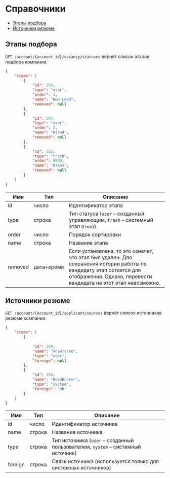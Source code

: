 # Справочники

* [Этапы подбора](#vacancy_statuses)
* [Источники резюме](#applicant_sources)


<a name="vacancy_statuses"></a>
## Этапы подбора

`GET /account/{account_id}/vacancy/statuses` вернёт список этапов подбора компании.

```json
{
    "items": [
        {
            "id": 206,
            "type": "user",
            "order": 1,
            "name": "New Lead",
            "removed": null
        },
        {
            "id": 207,
            "type": "user",
            "order": 2,
            "name": "Hired",
            "removed": null
        },
        {
            "id": 215,
            "type": "trash",
            "order": 9999,
            "name": "Отказ",
            "removed": null
        }
    ]
}
```

Имя | Тип | Описание
 --- | --- | ---
 id | число | Идентификатор этапа
 type | строка | Тип статуса (`user` – созданный управляющим, `trash` – системный этап `Отказ`)
 order | число | Порядок сортировки
 name | строка | Название этапа
 removed | дата+время | Если установлена, то это означет, что этап был удален. Для сохранения истории работы по кандидату этап остается для отображения. Однако, перевести кандидата на этот этап невозможно.


<a name="applicant_sources"></a>
## Источники резюме

`GET /account/{account_id}/applicant/sources` вернёт список источников резюме компании.

```json
{
    "items": [
        {
            
            "id": 209,
            "name": "Агентство",
            "type": "user",
            "foreign": null
        },
        {
            "id": 199,
            "name": "HeadHunter",
            "type": "system",
            "foreign": "HH"
        }
    ]
}
```

Имя | Тип | Описание
 --- | --- | ---
 id | число | Идентификатор источника
 name | строка | Название источника
 type | строка | Тип источника (`user` – созданный пользователем, `system` – системный источник)
 foreign | строка | Связь источника (используется только для системных источников)
 
